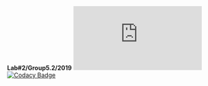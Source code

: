 **Lab#2/Group5.2/2019**
[![Java](https://www.oracle.com/technetwork/java/javase/overview/index.html)](8+)
[![Codacy Badge](https://api.codacy.com/project/badge/Grade/5b691c8b885a4b98974953f3a4377665)](https://app.codacy.com/app/FanFairr/java.labs.Group5.2.TaskManager?utm_source=github.com&utm_medium=referral&utm_content=FanFairr/java.labs.Group5.2.TaskManager&utm_campaign=Badge_Grade_Dashboard)
